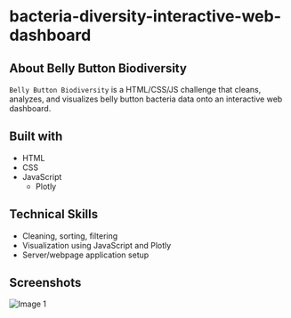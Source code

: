 # bacteria-diversity-interactive-web-dashboard
## About Belly Button Biodiversity

`Belly Button Biodiversity` is a HTML/CSS/JS challenge that cleans, analyzes, and visualizes belly button bacteria data onto an interactive web dashboard. 

## Built with
- HTML
- CSS
- JavaScript
    - Plotly

## Technical Skills
- Cleaning, sorting, filtering
- Visualization using JavaScript and Plotly
- Server/webpage application setup

## Screenshots
![Image 1](https://user-images.githubusercontent.com/74934154/154113745-25d27073-39e7-4516-b622-8a22aeebc0dc.png)
